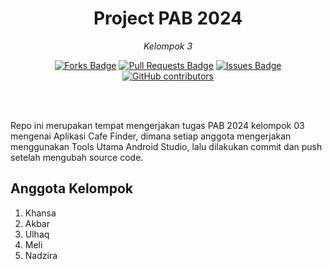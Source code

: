 ﻿<h1 align="center"> Project PAB 2024</h1>
<p align="center"><i>Kelompok 3</i></p>
<div align="center">

<a href="https://github.com/FAISALAKBARr/Projet-PAB-CafeFinder/network/members"><img src="https://img.shields.io/github/forks/FAISALAKBARr/Projet-PAB-CafeFinder" alt="Forks Badge"/></a>
<a href="https://github.com/FAISALAKBARr/Projet-PAB-CafeFinder/pulls"><img src="https://img.shields.io/github/issues-pr/SyafiqMSI/Projet-PAB-CafeFinder" alt="Pull Requests Badge"/></a>
<a href="https://github.com/FAISALAKBARr/Projet-PAB-CafeFinder/issues"><img src="https://img.shields.io/github/issues/FAISALAKBARr/Projet-PAB-CafeFinder" alt="Issues Badge"/></a>
<a href="https://github.com/FAISALAKBARr/Projet-PAB-CafeFinder/graphs/contributors"><img alt="GitHub contributors" src="https://img.shields.io/github/contributors/FAISALAKBARr/Projet-PAB-CafeFinder?color=2b9348"></a>

</div>
<br>

<br>Repo ini merupakan tempat mengerjakan tugas PAB 2024 kelompok 03 mengenai Aplikasi Cafe Finder, dimana setiap anggota mengerjakan menggunakan Tools Utama Android Studio, lalu dilakukan commit dan push setelah mengubah source code.

## Anggota Kelompok
1. Khansa
2. Akbar
3. Ulhaq
4. Meli
5. Nadzira
